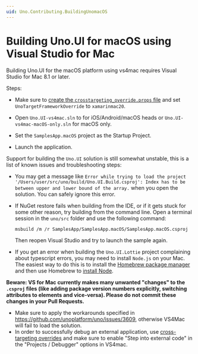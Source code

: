 ```yaml
---
uid: Uno.Contributing.BuildingUnomacOS
---
```


# Building Uno.UI for macOS using Visual Studio for Mac

Building Uno.UI for the macOS platform using vs4mac requires Visual Studio for Mac 8.1 or later.

Steps:

* Make sure to [create the `crosstargeting_override.props` file](debugging-uno-ui.md) and set `UnoTargetFrameworkOverride` to `xamarinmac20`.

* Open `Uno.UI-vs4mac.sln` to for iOS/Android/macOS heads or `Uno.UI-vs4mac-macOS-only.sln` for macOS only.

* Set the `SamplesApp.macOS` project as the Startup Project.

* Launch the application.

Support for building the `Uno.UI` solution is still somewhat unstable, this is a list of known issues and troubleshooting steps:

* You may get a message like `Error while trying to load the project '/Users/user/src/uno/build/Uno.UI.Build.csproj': Index has to be between upper and lower bound of the array.` when you open the solution. You can safely ignore this error.

* If NuGet restore fails when building from the IDE, or if it gets stuck for some other reason, try building from the command line. Open a terminal session in the `uno/src` folder and use the following command:

   ``` shell
   msbuild /m /r SamplesApp/SamplesApp.macOS/SamplesApp.macOS.csproj
   ```

   Then reopen Visual Studio and try to launch the sample again.

* If you get an error when building the `Uno.UI.Lottie` project complaining about typescript errors, you may need to install `Node.js` on your Mac. The easiest way to do this is to install the [Homebrew package manager](https://brew.sh/) and then use Homebrew to [install Node](https://changelog.com/posts/install-node-js-with-homebrew-on-os-x).

 **Beware: VS for Mac currently makes many unwanted "changes" to the `.csproj` files (like adding package version numbers explicitly, switching attributes to elements and vice-versa). Please do not commit these changes in your Pull Requests.**

* Make sure to apply the workarounds specified in <https://github.com/unoplatform/uno/issues/3609>, otherwise VS4Mac will fail to load the solution.
* In order to successfully debug an external application, use [cross-targeting overrides](building-uno-ui.md#building-unoui-for-a-single-target-platform) and make sure to enable "Step into external code" in the "Projects / Debugger" options in VS4mac.
